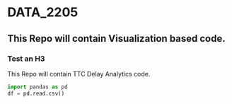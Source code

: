 # DATA_2205

## This Repo will contain Visualization based code.

### Test an H3

This Repo will contain TTC Delay Analytics code.

```python
import pandas as pd
df = pd.read.csv()
```